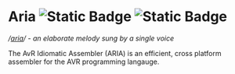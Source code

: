 # Aria ![Static Badge](https://img.shields.io/badge/version%20-%200.5.1%20-%20green) ![Static Badge](https://img.shields.io/badge/license%20-%20GPLv3%20-%20green)

*/[aria](https://www.merriam-webster.com/dictionary/aria)/ - an elaborate melody sung by a single voice*

The AvR Idiomatic Assembler (ARIA) is an efficient, cross platform assembler for the AVR programming langauge.